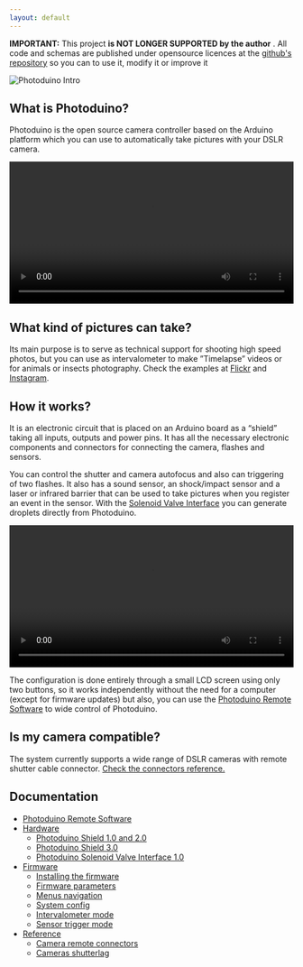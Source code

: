 ```yaml
---
layout: default
---
```


**IMPORTANT:** This project **is NOT LONGER SUPPORTED by the author**  . All code and schemas are published under opensource licences at the [github's repository](https://github.com/kalanda/photoduino) so you can to use it, modify it or improve it

![](assets/images/en-home-intro.jpeg "Photoduino Intro")

## What is Photoduino?

Photoduino is the open source camera controller based on the Arduino platform which you can use to automatically take pictures with your DSLR camera.

<div class="video-container">
<video controls preload="metadata" style="width:100%">
<source src="https://kalanda.github.io/photoduino/assets/videos/photoduino-intro.mp4" type="video/mp4">
<track label="English" kind="subtitles" srclang="en" src="https://kalanda.github.io/photoduino/assets/videos/photoduino-intro.vtt" default>
</video>
</div>

## What kind of pictures can take?

Its main purpose is to serve as technical support for shooting high speed photos, but you can use as intervalometer to make  ”Timelapse” videos or for animals or insects photography. Check the examples at [Flickr](http://www.flickr.com/groups/photoduino/pool/) and [Instagram](https://www.instagram.com/explore/tags/photoduino/).

## How it works?

It is an electronic circuit that is placed on an Arduino board as a “shield” taking all inputs, outputs and power pins. It has all the necessary electronic components and connectors for connecting the camera, flashes and sensors.

You can control the shutter and camera autofocus and also can triggering of two flashes. It also has a sound sensor, an shock/impact sensor and a laser or infrared barrier that can be used to take pictures when you register an event in the sensor. With the [Solenoid Valve Interface](documentation/hardware/photoduino-solenoid-valve-interface-1-0/ "Photoduino Solenoid Valve Interface 1.0") you can generate droplets directly from Photoduino.

<div class="video-container">
<video controls preload="metadata" style="width:100%">
<source src="https://kalanda.github.io/photoduino/assets/videos/photoduino-ev.mp4" type="video/mp4">
</video>
</div>

The configuration is done entirely through a small LCD screen using only two buttons, so it works independently without the need for a computer (except for firmware updates) but also, you can use the [Photoduino Remote Software](documentation/photoduino-remote-software/ "Photoduino Remote Software") to wide control of Photoduino.

## Is my camera compatible?

The system currently supports a wide range of DSLR cameras with remote shutter cable connector. [Check the connectors reference.](documentation/reference/camera-remote-connectors/ "Camera remote connectors")

## Documentation

* [Photoduino Remote Software](documentation/photoduino-remote-software/)
* [Hardware](documentation/hardware/)
  * [Photoduino Shield 1.0 and 2.0](documentation/hardware/photoduino-shield-1-0-and-2-0/)
  * [Photoduino Shield 3.0](documentation/hardware/photoduino-shield-3-0/)
  * [Photoduino Solenoid Valve Interface 1.0](documentation/hardware/photoduino-solenoid-valve-interface-1-0/)
* [Firmware](documentation/firmware/)
  * [Installing the firmware](documentation/firmware/installing-the-firmware/)
  * [Firmware parameters](documentation/firmware/firmware-parameters/)
  * [Menus navigation](documentation/firmware/menus-navigation/)
  * [System config](documentation/firmware/system-config/)
  * [Intervalometer mode](documentation/firmware/intervalometer-mode/)
  * [Sensor trigger mode](documentation/firmware/sensor-trigger-mode/)
* [Reference](documentation/reference/)
  * [Camera remote connectors](documentation/reference/camera-remote-connectors/)
  * [Cameras shutterlag](documentation/reference/cameras-shutterlag/)
